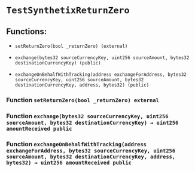 # `TestSynthetixReturnZero`

## Functions:

- `setReturnZero(bool _returnZero) (external)`

- `exchange(bytes32 sourceCurrencyKey, uint256 sourceAmount, bytes32 destinationCurrencyKey) (public)`

- `exchangeOnBehalfWithTracking(address exchangeForAddress, bytes32 sourceCurrencyKey, uint256 sourceAmount, bytes32 destinationCurrencyKey, address, bytes32) (public)`

### Function `setReturnZero(bool _returnZero) external`

### Function `exchange(bytes32 sourceCurrencyKey, uint256 sourceAmount, bytes32 destinationCurrencyKey) → uint256 amountReceived public`

### Function `exchangeOnBehalfWithTracking(address exchangeForAddress, bytes32 sourceCurrencyKey, uint256 sourceAmount, bytes32 destinationCurrencyKey, address, bytes32) → uint256 amountReceived public`
